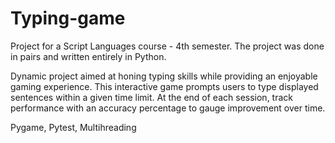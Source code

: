 # Typing-game
Project for a Script Languages course - 4th semester.
The project was done in pairs and written entirely in Python. 

Dynamic project aimed at honing typing skills while providing an enjoyable gaming experience. 
This interactive game prompts users to type displayed sentences within a given time limit. 
At the end of each session, track performance with an accuracy percentage to gauge improvement over time. 

Pygame, Pytest, Multihreading
